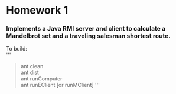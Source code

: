 # Homework 1  
### Implements a Java RMI server and client to calculate a Mandelbrot set and a traveling salesman shortest route.  
  
To build:  
'''
> ant clean  
> ant dist  
> ant runComputer  
> ant runEClient [or runMClient]
'''
